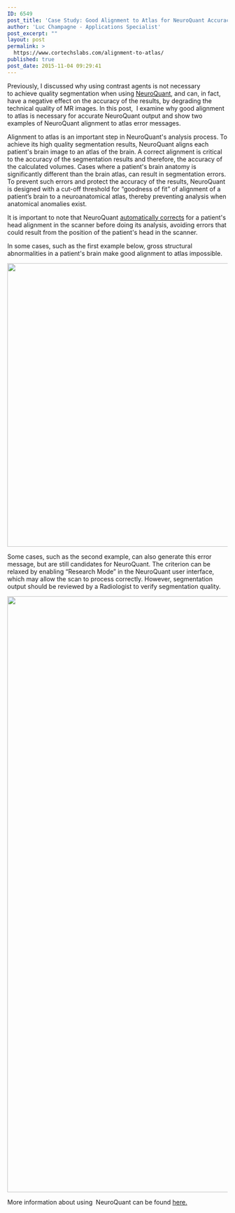 ```yaml
---
ID: 6549
post_title: 'Case Study: Good Alignment to Atlas for NeuroQuant Accuracy'
author: 'Luc Champagne - Applications Specialist'
post_excerpt: ""
layout: post
permalink: >
  https://www.cortechslabs.com/alignment-to-atlas/
published: true
post_date: 2015-11-04 09:29:41
---
```

Previously, I discussed why using contrast agents is not necessary to achieve quality segmentation when using <a href="http://www.cortechslabs.com/neuroquant/">NeuroQuant</a>, and can, in fact, have a negative effect on the accuracy of the results, by degrading the technical quality of MR images. In this post,  I examine why good alignment to atlas is necessary for accurate NeuroQuant output and show two examples of NeuroQuant alignment to atlas error messages.

Alignment to atlas is an important step in NeuroQuant's analysis process. To achieve its high quality segmentation results, NeuroQuant aligns each patient's brain image to an atlas of the brain. A correct alignment is critical to the accuracy of the segmentation results and therefore, the accuracy of the calculated volumes. Cases where a patient's brain anatomy is significantly different than the brain atlas, can result in segmentation errors. To prevent such errors and protect the accuracy of the results, NeuroQuant is designed with a cut-off threshold for “goodness of fit” of alignment of a patient’s brain to a neuroanatomical atlas, thereby preventing analysis when anatomical anomalies exist.

It is important to note that NeuroQuant <a href="http://www.cortechslabs.com/autoalign/">automatically corrects</a> for a patient's head alignment in the scanner before doing its analysis, avoiding errors that could result from the position of the patient's head in the scanner.

In some cases, such as the first example below, gross structural abnormalities in a patient's brain make good alignment to atlas impossible.
<p style="text-align: center;"><a href="https://www.cortechslabs.com/wp-content/uploads/2017/02/large-ventricle.png"><img class="aligncenter size-full wp-image-6394" src="https://www.cortechslabs.com/wp-content/uploads/2017/02/large-ventricle.png" alt="" width="1710" height="647" /></a></p>
Some cases, such as the second example, can also generate this error message, but are still candidates for NeuroQuant. The criterion can be relaxed by enabling “Research Mode” in the NeuroQuant user interface, which may allow the scan to process correctly. However, segmentation output should be reviewed by a Radiologist to verify segmentation quality.

<a href="https://www.cortechslabs.com/wp-content/uploads/2017/02/small-ventricle.png"><img class="aligncenter size-full wp-image-6395" src="https://www.cortechslabs.com/wp-content/uploads/2017/02/small-ventricle.png" alt="" width="1293" height="1360" /></a>

More information about using  NeuroQuant can be found <a href="http://www.cortechslabs.com/resources/technical-information/">here.</a>